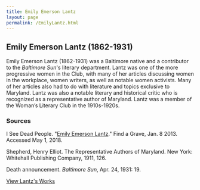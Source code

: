 ```yaml
---
title: Emily Emerson Lantz
layout: page
permalink: /EmilyLantz.html
---
```


## Emily Emerson Lantz (1862-1931)

Emily Emerson Lantz (1862-1931) was a Baltimore native and a contributor to the *Baltimore Sun*'s literary department. Lantz was one of the more progressive women in the Club, with many of her articles discussing women in the workplace, women writers, as well as notable women activists. Many of her articles also had to do with literature and topics exclusive to Maryland. Lantz was also a notable literary and historical critic who is recognized as a representative author of Maryland. Lantz was a member of the Woman’s Literary Club in the 1910s-1920s.

### Sources
I See Dead People. "[Emily Emerson Lantz](https://www.findagrave.com/memorial/103287650/emily-emerson-lantz)." Find a Grave, Jan. 8 2013. Accessed May 1, 2018.

Shepherd, Henry Elliot. The Representative Authors of Maryland. New York: Whitehall Publishing Company, 1911, 126.

Death announcement. *Baltimore Sun*, Apr. 24, 1931: 19.

[View Lantz's Works](https://elizajames.github.io/WLCB_draft/browse.html#lantz)
